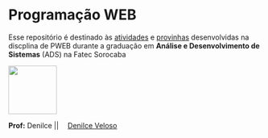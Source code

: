 # Programação WEB

<p>Esse repositório é destinado às <ins>atividades</ins> e <ins>provinhas</ins> desenvolvidas na discplina de PWEB durante a graduação em <b>Análise e Desenvolvimento de Sistemas</b> (ADS) na Fatec Sorocaba</P



<img src="https://user-images.githubusercontent.com/88410319/218184929-0c98502b-acf5-4480-8521-3dff464193af.png" height="96" widht="72"> </img>

<b>Prof:</b> Denilce  || <img src="https://user-images.githubusercontent.com/88410319/218186122-3008852c-4e6a-4b66-97d3-e143d23e6f8c.png" height="10" widht="10"> </img> [Denilce Veloso](https://www.linkedin.com/in/denilce-veloso-a77b7923) 
